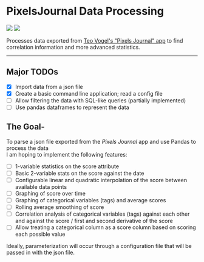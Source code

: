 # PixelsJournal Data Processing
<a href="https://codeclimate.com/github/snorklerjoe/PixelsJournal-data-processing/maintainability"><img src="https://api.codeclimate.com/v1/badges/a45b5f684643bce89c4d/maintainability" /></a>
<a href="https://codeclimate.com/github/snorklerjoe/PixelsJournal-data-processing/test_coverage"><img src="https://api.codeclimate.com/v1/badges/a45b5f684643bce89c4d/test_coverage" /></a>   

 Processes data exported from [Teo Vogel's "Pixels Journal" app](https://teovogel.me/pixels/) to find correlation information and more advanced statistics. 

---

## Major TODOs
- [X] Import data from a json file
- [X] Create a basic command line application; read a config file
- [ ] Allow filtering the data with SQL-like queries (partially implemented)
- [ ] Use pandas dataframes to represent the data

## The Goal-
To parse a json file exported from the _Pixels Journal_ app and use Pandas to process the data  
I am hoping to implement the following features:
- [ ] 1-variable statistics on the score attribute
- [ ] Basic 2-variable stats on the score against the date
- [ ] Configurable linear and quadratic interpolation of the score between available data points
- [ ] Graphing of score over time
- [ ] Graphing of categorical variables (tags) and average scores
- [ ] Rolling average smoothing of score
- [ ] Correlation analysis of categorical variables (tags) against each other and against the score / first and second derivative of the score
- [ ] Allow treating a categorical column as a score column based on scoring each possible value

Ideally, parameterization will occur through a configuration file that will be passed in with the json file.
